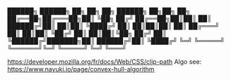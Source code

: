 

██████╗  ██████╗ ██╗  ██╗   ██╗    ██████╗ ██╗██╗   ██╗
██╔══██╗██╔═══██╗██║  ╚██╗ ██╔╝    ██╔══██╗██║██║   ██║
██████╔╝██║   ██║██║   ╚████╔╝     ██║  ██║██║██║   ██║
██╔═══╝ ██║   ██║██║    ╚██╔╝      ██║  ██║██║╚██╗ ██╔╝
██║     ╚██████╔╝███████╗██║       ██████╔╝██║ ╚████╔╝
╚═╝      ╚═════╝ ╚══════╝╚═╝       ╚═════╝ ╚═╝  ╚═══╝

https://developer.mozilla.org/fr/docs/Web/CSS/clip-path
Algo see: https://www.nayuki.io/page/convex-hull-algorithm